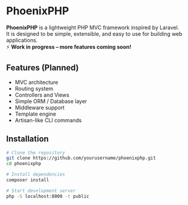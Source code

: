 # PhoenixPHP

**PhoenixPHP** is a lightweight PHP MVC framework inspired by Laravel.  
It is designed to be simple, extensible, and easy to use for building web applications.  
⚡ **Work in progress – more features coming soon!**

## Features (Planned)
- MVC architecture
- Routing system
- Controllers and Views
- Simple ORM / Database layer
- Middleware support
- Template engine
- Artisan-like CLI commands

## Installation
```bash
# Clone the repository
git clone https://github.com/yourusername/phoenixphp.git
cd phoenixphp

# Install dependencies
composer install

# Start development server
php -S localhost:8000 -t public

